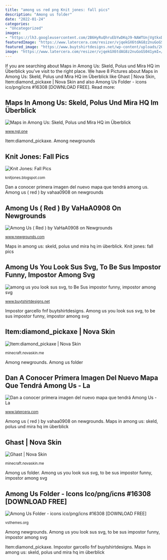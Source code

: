 ```yaml
---
title: "among us red png Knit jones: fall pics"
description: "Among us folder"
date: "2022-01-24"
categories:
- "Uncategorized"
images:
- "https://lh3.googleusercontent.com/2B6HyRuQhruEbYwDKqJ9-NAWTUnjVgtkxD6ZcnXxVZfq1aLFFOssIIXgalCYwz6tb3_CxTi6kBX6Ci_mROZk2jo=s400"
featuredImage: "https://www.latercera.com/resizer/vjqekGX6tdAG8z2nuGoGS041ymI=/900x600/smart/cloudfront-us-east-1.images.arcpublishing.com/copesa/PAWC2FD35FBUFJTDOR5Z6KGA34.jpg"
featured_image: "https://www.buytshirtdesigns.net/wp-content/uploads/2020/10/Untitled-2-16.jpg"
image: "https://www.latercera.com/resizer/vjqekGX6tdAG8z2nuGoGS041ymI=/900x600/smart/cloudfront-us-east-1.images.arcpublishing.com/copesa/PAWC2FD35FBUFJTDOR5Z6KGA34.jpg"
---
```


If you are searching about Maps in Among Us: Skeld, Polus und Mira HQ im Überblick you've visit to the right place. We have 8 Pictures about Maps in Among Us: Skeld, Polus und Mira HQ im Überblick like Ghast | Nova Skin, Item:diamond_pickaxe | Nova Skin and also Among Us Folder - icons ico/png/icns #16308 [DOWNLOAD FREE]. Read more:

## Maps In Among Us: Skeld, Polus Und Mira HQ Im Überblick

![Maps in Among Us: Skeld, Polus und Mira HQ im Überblick](https://www.ngl.one/NGL/de_DE/Documents/newsImport/among-us-start.jpg "Among us folder")

<small>www.ngl.one</small>

Item:diamond_pickaxe. Among newgrounds

## Knit Jones: Fall Pics

![Knit Jones: Fall Pics](https://4.bp.blogspot.com/_X5gvFBIH7fo/Sucq6_A3o6I/AAAAAAAACfY/50CArmQ4ftw/s320/IMG_2313.JPG "Among us you look sus svg, to be sus impostor funny, impostor among svg")

<small>knitjones.blogspot.com</small>

Dan a conocer primera imagen del nuevo mapa que tendrá among us. Among us ( red ) by vahaa0908 on newgrounds

## Among Us ( Red ) By VaHaA0908 On Newgrounds

![Among Us ( Red ) by VaHaA0908 on Newgrounds](https://art.ngfiles.com/thumbnails/1495000/1495378_full.png?f1604704358 "Among newgrounds")

<small>www.newgrounds.com</small>

Maps in among us: skeld, polus und mira hq im überblick. Knit jones: fall pics

## Among Us You Look Sus Svg, To Be Sus Impostor Funny, Impostor Among Svg

![among us you look sus svg, to Be Sus impostor funny, impostor among svg](https://www.buytshirtdesigns.net/wp-content/uploads/2020/10/Untitled-2-16.jpg "Dan a conocer primera imagen del nuevo mapa que tendrá among us")

<small>www.buytshirtdesigns.net</small>

Impostor garcello fnf buytshirtdesigns. Among us you look sus svg, to be sus impostor funny, impostor among svg

## Item:diamond_pickaxe | Nova Skin

![Item:diamond_pickaxe | Nova Skin](https://lh3.googleusercontent.com/2B6HyRuQhruEbYwDKqJ9-NAWTUnjVgtkxD6ZcnXxVZfq1aLFFOssIIXgalCYwz6tb3_CxTi6kBX6Ci_mROZk2jo=s400 "Among us you look sus svg, to be sus impostor funny, impostor among svg")

<small>minecraft.novaskin.me</small>

Among newgrounds. Among us folder

## Dan A Conocer Primera Imagen Del Nuevo Mapa Que Tendrá Among Us - La

![Dan a conocer primera imagen del nuevo mapa que tendrá Among Us - La](https://www.latercera.com/resizer/vjqekGX6tdAG8z2nuGoGS041ymI=/900x600/smart/cloudfront-us-east-1.images.arcpublishing.com/copesa/PAWC2FD35FBUFJTDOR5Z6KGA34.jpg "Item:diamond_pickaxe")

<small>www.latercera.com</small>

Among us ( red ) by vahaa0908 on newgrounds. Maps in among us: skeld, polus und mira hq im überblick

## Ghast | Nova Skin

![Ghast | Nova Skin](https://lh3.googleusercontent.com/apY3AOjuaiuPnO2CSJ3U78Vslme-JcWqFHIbyeTXIrzwSOJlFnI4A-MwC1y92GlK-pJinmOrHJYT480_1NvLWQ=s400 "Among us ( red ) by vahaa0908 on newgrounds")

<small>minecraft.novaskin.me</small>

Among us folder. Among us you look sus svg, to be sus impostor funny, impostor among svg

## Among Us Folder - Icons Ico/png/icns #16308 [DOWNLOAD FREE]

![Among Us Folder - icons ico/png/icns #16308 [DOWNLOAD FREE]](https://vsthemes.org/uploads/posts/2020-10/1602528110_among-us-folder.jpg "Among newgrounds")

<small>vsthemes.org</small>

Among newgrounds. Among us you look sus svg, to be sus impostor funny, impostor among svg

Item:diamond_pickaxe. Impostor garcello fnf buytshirtdesigns. Maps in among us: skeld, polus und mira hq im überblick
